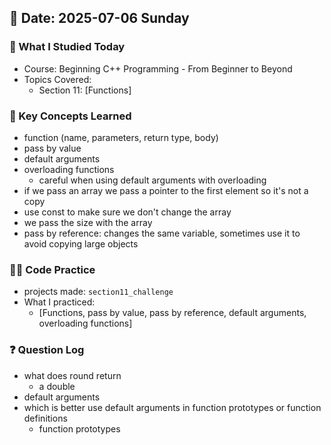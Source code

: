 ## 📅 Date: 2025-07-06 Sunday

### 🎯 What I Studied Today
- Course: Beginning C++ Programming - From Beginner to Beyond
- Topics Covered:
    - Section 11: [Functions]


### 🧠 Key Concepts Learned
- function (name, parameters, return type, body)
- pass by value
- default arguments
- overloading functions
  - careful when using default arguments with overloading
- if we pass an array we pass a pointer to the first element so it's not a copy
- use const to make sure we don't change the array
- we pass the size with the array
- pass by reference: changes the same variable, sometimes use it to avoid copying large objects


### 👨‍💻 Code Practice
- projects made: `section11_challenge`
- What I practiced:
    - [Functions, pass by value, pass by reference, default arguments, overloading functions]


### ❓ Question Log
- what does round return
  - a double
- default arguments
- which is better use default arguments in function prototypes or function definitions
  - function prototypes